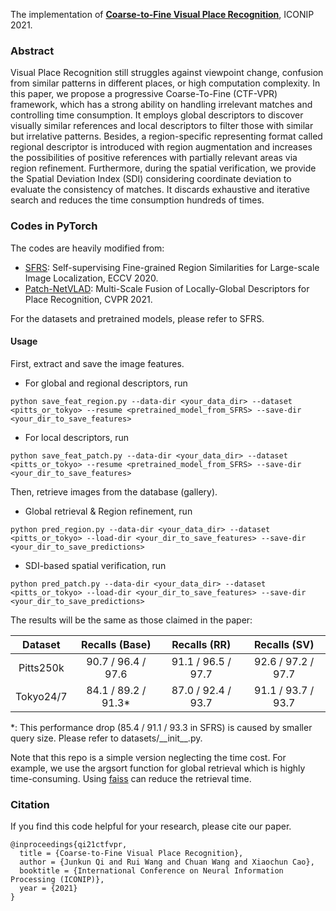 The implementation of [**Coarse-to-Fine Visual Place Recognition**](https://doi.org/10.1007/978-3-030-92273-3_3), ICONIP 2021.

### Abstract

Visual Place Recognition still struggles against viewpoint change, confusion from similar patterns in different places, or high computation complexity. In this paper, we propose a progressive Coarse-To-Fine (CTF-VPR) framework, which has a strong ability on handling irrelevant matches and controlling time consumption.
It employs global descriptors to discover visually similar references and local descriptors to filter those with similar but irrelative patterns. Besides, a region-specific representing format called regional descriptor is introduced with region augmentation and increases the possibilities of positive references with partially relevant areas via region refinement. Furthermore, during the spatial verification, we provide the Spatial Deviation Index (SDI) considering coordinate deviation to evaluate the consistency of matches. It discards exhaustive and iterative search and reduces the time consumption hundreds of times.


### Codes in PyTorch

The codes are heavily modified from:
+ [SFRS](https://github.com/yxgeee/OpenIBL): Self-supervising Fine-grained Region Similarities for Large-scale Image Localization, ECCV 2020.
+ [Patch-NetVLAD](https://github.com/QVPR/Patch-NetVLAD): Multi-Scale Fusion of Locally-Global Descriptors for Place Recognition, CVPR 2021.

For the datasets and pretrained models, please refer to SFRS.

#### Usage

First, extract and save the image features.
+ For global and regional descriptors, run
```
python save_feat_region.py --data-dir <your_data_dir> --dataset <pitts_or_tokyo> --resume <pretrained_model_from_SFRS> --save-dir <your_dir_to_save_features>
```
+ For local descriptors, run
```
python save_feat_patch.py --data-dir <your_data_dir> --dataset <pitts_or_tokyo> --resume <pretrained_model_from_SFRS> --save-dir <your_dir_to_save_features>
```

Then, retrieve images from the database (gallery).
+ Global retrieval & Region refinement, run
```
python pred_region.py --data-dir <your_data_dir> --dataset <pitts_or_tokyo> --load-dir <your_dir_to_save_features> --save-dir <your_dir_to_save_predictions>
```
+ SDI-based spatial verification, run
```
python pred_patch.py --data-dir <your_data_dir> --dataset <pitts_or_tokyo> --load-dir <your_dir_to_save_features> --save-dir <your_dir_to_save_predictions>
```

The results will be the same as those claimed in the paper:

|   Dataset   |  Recalls (Base) |   Recalls (RR)  |   Recalls (SV)  |
|  :--------: | :-------------: | :-------------: | :-------------: |
|   Pitts250k   | 90.7 / 96.4 / 97.6 | 91.1 / 96.5 / 97.7 | 92.6 / 97.2 / 97.7 |
|   Tokyo24/7   | 84.1 / 89.2 / 91.3\* | 87.0 / 92.4 / 93.7 | 91.1 / 93.7 / 93.7 |

\*: This performance drop (85.4 / 91.1 / 93.3 in SFRS) is caused by smaller query size. Please refer to datasets/\_\_init\_\_.py.

Note that this repo is a simple version neglecting the time cost.
For example, we use the argsort function for global retrieval which is highly time-consuming.
Using [faiss](https://github.com/facebookresearch/faiss) can reduce the retrieval time.


### Citation

If you find this code helpful for your research, please cite our paper.
```
@inproceedings{qi21ctfvpr,
  title = {Coarse-to-Fine Visual Place Recognition},
  author = {Junkun Qi and Rui Wang and Chuan Wang and Xiaochun Cao},
  booktitle = {International Conference on Neural Information Processing (ICONIP)},
  year = {2021}
}
```